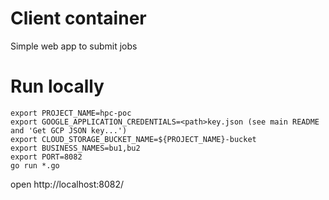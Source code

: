 # Client container
Simple web app to submit jobs

# Run locally
```
export PROJECT_NAME=hpc-poc
export GOOGLE_APPLICATION_CREDENTIALS=<path>key.json (see main README and 'Get GCP JSON key...')
export CLOUD_STORAGE_BUCKET_NAME=${PROJECT_NAME}-bucket
export BUSINESS_NAMES=bu1,bu2
export PORT=8082
go run *.go
```
open http://localhost:8082/
